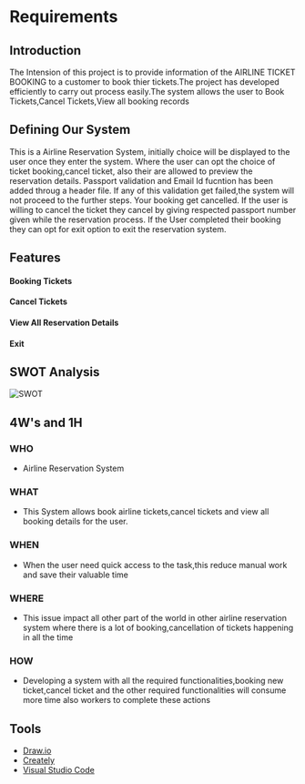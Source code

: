 # Requirements

## Introduction
The Intension of this project is to provide information of the AIRLINE TICKET BOOKING to a customer to book thier tickets.The project has developed efficiently to carry out process easily.The system allows the user to Book Tickets,Cancel Tickets,View all booking records

## Defining Our System
This is a Airline Reservation System, initially choice will be displayed to the user once they enter the system. Where the user can opt the choice of ticket booking,cancel ticket, also their are allowed to preview the reservation details. 
Passport validation and Email Id fucntion has been added throug a header file. If any of this validation get failed,the system will not proceed to the further steps. Your booking get cancelled. If the user is willing to cancel the ticket they cancel by giving respected passport number given while the reservation process. If the User completed their booking they can opt for exit option to exit the reservation system.

## Features
#### Booking Tickets
#### Cancel Tickets
#### View All Reservation Details
#### Exit


## SWOT Analysis
![SWOT](https://user-images.githubusercontent.com/66021448/159547605-8629e7a6-2ddb-432a-af18-6bb970751cef.jpg)


## 4W's and 1H

### WHO
*   Airline Reservation System
         
### WHAT
*   This System allows book airline tickets,cancel tickets and view all booking details for the user.
            
### WHEN
*   When the user need quick access to the task,this reduce manual work and save their valuable time
        
### WHERE
*   This issue impact all other part of the world in other airline reservation system where there is a lot of booking,cancellation of tickets happening in                 all the time
             
### HOW
*   Developing a system with all the required functionalities,booking new ticket,cancel ticket and the other required functionalities will consume more time               also workers to complete these actions
         

## Tools
* [Draw.io](https://app.diagrams.net/)
* [Creately](https://app.creately.com/)
* [Visual Studio Code](https://code.visualstudio.com/)
  

